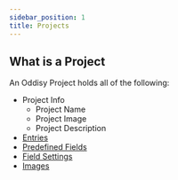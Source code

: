 ```yaml
---
sidebar_position: 1
title: Projects
---
```



## What is a Project

An Oddisy Project holds all of the following:

* Project Info
    * Project Name
    * Project Image
    * Project Description
* [Entries](./entries)
* [Predefined Fields](./predefined_fields)
* [Field Settings](./entry_fields)
* [Images](../Views_and_Screens/image_database)



